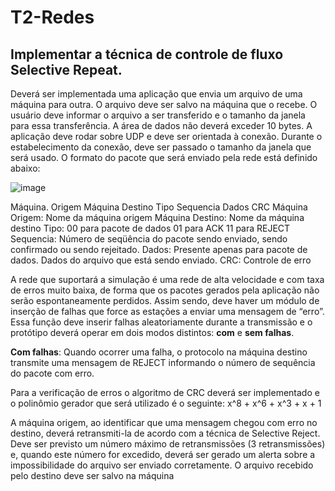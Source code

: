 # T2-Redes

## Implementar a técnica de controle de fluxo Selective Repeat.
Deverá ser implementada uma aplicação que envia um arquivo de uma máquina para outra. O
arquivo deve ser salvo na máquina que o recebe. O usuário deve informar o arquivo a ser
transferido e o tamanho da janela para essa transferência. A área de dados não deverá exceder
10 bytes.
A aplicação deve rodar sobre UDP e deve ser orientada à conexão. Durante o estabelecimento
da conexão, deve ser passado o tamanho da janela que será usado.
O formato do pacote que será enviado pela rede está definido abaixo:

   ![image](https://user-images.githubusercontent.com/53906470/172057045-62426e03-0f5c-427e-a88f-0d967e8c8388.png)

Máquina. Origem Máquina Destino Tipo Sequencia Dados CRC
Máquina Origem: Nome da máquina origem
Máquina Destino: Nome da máquina destino
Tipo: 00 para pacote de dados
  01 para ACK
  11 para REJECT
Sequencia: Número de seqüência do pacote sendo enviado, sendo confirmado ou sendo rejeitado.
Dados: Presente apenas para pacote de dados. Dados do arquivo que está sendo enviado.
CRC: Controle de erro

A rede que suportará a simulação é uma rede de alta velocidade e com taxa de erros muito
baixa, de forma que os pacotes gerados pela aplicação não serão espontaneamente perdidos.
Assim sendo, deve haver um módulo de inserção de falhas que force as estações a enviar uma
mensagem de “erro”. Essa função deve inserir falhas aleatoriamente durante a transmissão e o
protótipo deverá operar em dois modos distintos: **com** e **sem falhas**.

**Com falhas**: Quando ocorrer uma falha, o protocolo na máquina destino transmite uma
mensagem de REJECT informando o número de sequência do pacote com erro.

Para a verificação de erros o algoritmo de CRC deverá ser implementado e o polinômio gerador
que será utilizado é o seguinte: x^8 + x^6 + x^3 + x + 1

A máquina origem, ao identificar que uma mensagem chegou com erro no destino, deverá
retransmiti-la de acordo com a técnica de Selective Reject. Deve ser previsto um número
máximo de retransmissões (3 retransmissões) e, quando este número for excedido, deverá ser
gerado um alerta sobre a impossibilidade do arquivo ser enviado corretamente.
O arquivo recebido pelo destino deve ser salvo na máquina
